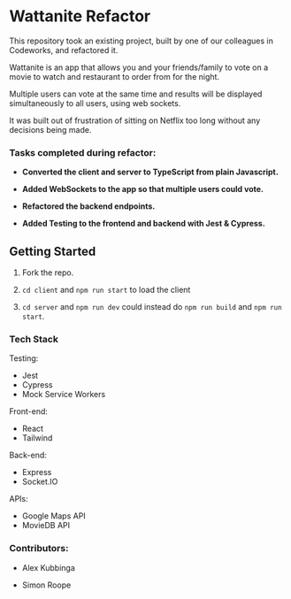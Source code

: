 # Wattanite Refactor

This repository took an existing project, built by one of our colleagues in Codeworks, and refactored it.

Wattanite is an app that allows you and your friends/family to vote on a movie to watch and restaurant to order from for the night.

Multiple users can vote at the same time and results will be displayed simultaneously to all users, using web sockets.

It was built out of frustration of sitting on Netflix too long without any decisions being made.

### Tasks completed during refactor:

- **Converted the client and server to TypeScript from plain Javascript.**

- **Added WebSockets to the app so that multiple users could vote.**

- **Refactored the backend endpoints.**

- **Added Testing to the frontend and backend with Jest & Cypress.**


## Getting Started

1. Fork the repo.

2. `cd client` and `npm run start` to load the client

3. `cd server` and `npm run dev` could instead do `npm run build` and `npm run start`.

### Tech Stack

Testing:
- Jest
- Cypress
- Mock Service Workers

Front-end:
- React
- Tailwind

Back-end: 
- Express
- Socket.IO

APIs:
- Google Maps API
- MovieDB API

### Contributors:

- Alex Kubbinga

- Simon Roope 

